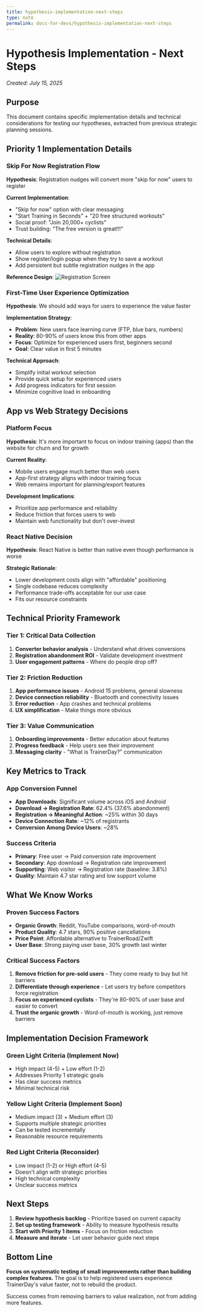 ```yaml
---
title: hypothesis-implementation-next-steps
type: note
permalink: docs-for-devs/hypothesis-implementation-next-steps
---
```


# Hypothesis Implementation - Next Steps

*Created: July 15, 2025*

## Purpose
This document contains specific implementation details and technical considerations for testing our hypotheses, extracted from previous strategic planning sessions.

## Priority 1 Implementation Details

### Skip For Now Registration Flow
**Hypothesis**: Registration nudges will convert more "skip for now" users to register

**Current Implementation**:
- "Skip for now" option with clear messaging
- "Start Training in Seconds" + "20 free structured workouts"  
- Social proof: "Join 20,000+ cyclists"
- Trust building: "The free version is great!!!"

**Technical Details**:
- Allow users to explore without registration
- Show register/login popup when they try to save a workout
- Add persistent but subtle registration nudges in the app

**Reference Design**:
![Registration Screen](https://i.ibb.co/0VGFqvY6/first-app-page-jpg.jpg)

### First-Time User Experience Optimization
**Hypothesis**: We should add ways for users to experience the value faster

**Implementation Strategy**:
- **Problem**: New users face learning curve (FTP, blue bars, numbers)
- **Reality**: 80-90% of users know this from other apps
- **Focus**: Optimize for experienced users first, beginners second
- **Goal**: Clear value in first 5 minutes

**Technical Approach**:
- Simplify initial workout selection
- Provide quick setup for experienced users
- Add progress indicators for first session
- Minimize cognitive load in onboarding

## App vs Web Strategy Decisions

### Platform Focus
**Hypothesis**: It's more important to focus on indoor training (apps) than the website for churn and for growth

**Current Reality**:
- Mobile users engage much better than web users
- App-first strategy aligns with indoor training focus
- Web remains important for planning/export features

**Development Implications**:
- Prioritize app performance and reliability
- Reduce friction that forces users to web
- Maintain web functionality but don't over-invest

### React Native Decision
**Hypothesis**: React Native is better than native even though performance is worse

**Strategic Rationale**:
- Lower development costs align with "affordable" positioning
- Single codebase reduces complexity
- Performance trade-offs acceptable for our use case
- Fits our resource constraints

## Technical Priority Framework

### Tier 1: Critical Data Collection
1. **Converter behavior analysis** - Understand what drives conversions
2. **Registration abandonment ROI** - Validate development investment
3. **User engagement patterns** - Where do people drop off?

### Tier 2: Friction Reduction
1. **App performance issues** - Android 15 problems, general slowness
2. **Device connection reliability** - Bluetooth and connectivity issues
3. **Error reduction** - App crashes and technical problems
4. **UX simplification** - Make things more obvious

### Tier 3: Value Communication
1. **Onboarding improvements** - Better education about features
2. **Progress feedback** - Help users see their improvement
3. **Messaging clarity** - "What is TrainerDay?" communication

## Key Metrics to Track

### App Conversion Funnel
- **App Downloads**: Significant volume across iOS and Android
- **Download → Registration Rate**: 62.4% (37.6% abandonment)
- **Registration → Meaningful Action**: ~25% within 30 days
- **Device Connection Rate**: ~12% of registrants
- **Conversion Among Device Users**: ~28%

### Success Criteria
- **Primary**: Free user → Paid conversion rate improvement
- **Secondary**: App download → Registration rate improvement
- **Supporting**: Web visitor → Registration rate (baseline: 3.8%)
- **Quality**: Maintain 4.7 star rating and low support volume

## What We Know Works

### Proven Success Factors
- **Organic Growth**: Reddit, YouTube comparisons, word-of-mouth
- **Product Quality**: 4.7 stars, 90% positive cancellations
- **Price Point**: Affordable alternative to TrainerRoad/Zwift
- **User Base**: Strong paying user base, 30% growth last winter

### Critical Success Factors
1. **Remove friction for pre-sold users** - They come ready to buy but hit barriers
2. **Differentiate through experience** - Let users try before competitors force registration
3. **Focus on experienced cyclists** - They're 80-90% of user base and easier to convert
4. **Trust the organic growth** - Word-of-mouth is working, just remove barriers

## Implementation Decision Framework

### Green Light Criteria (Implement Now)
- High impact (4-5) + Low effort (1-2)
- Addresses Priority 1 strategic goals
- Has clear success metrics
- Minimal technical risk

### Yellow Light Criteria (Implement Soon)
- Medium impact (3) + Medium effort (3)
- Supports multiple strategic priorities
- Can be tested incrementally
- Reasonable resource requirements

### Red Light Criteria (Reconsider)
- Low impact (1-2) or High effort (4-5)
- Doesn't align with strategic priorities
- High technical complexity
- Unclear success metrics

## Next Steps

1. **Review hypothesis backlog** - Prioritize based on current capacity
2. **Set up testing framework** - Ability to measure hypothesis results
3. **Start with Priority 1 items** - Focus on friction reduction
4. **Measure and iterate** - Let user behavior guide next steps

## Bottom Line

**Focus on systematic testing of small improvements rather than building complex features.** The goal is to help registered users experience TrainerDay's value faster, not to rebuild the product.

Success comes from removing barriers to value realization, not from adding more features.